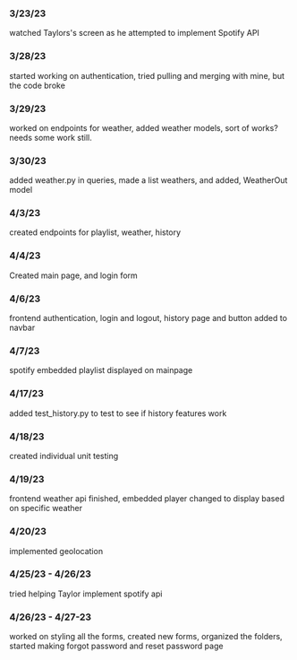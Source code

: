 ### 3/23/23

watched Taylors's screen as he attempted to implement Spotify API

### 3/28/23

started working on authentication, tried pulling and merging with mine, but the code broke

### 3/29/23

worked on endpoints for weather, added weather models, sort of works? needs some work still.

### 3/30/23

added weather.py in queries, made a list weathers, and added, WeatherOut model

### 4/3/23

created endpoints for playlist, weather, history

### 4/4/23

Created main page, and login form

### 4/6/23

frontend authentication, login and logout, history page and button added to navbar

### 4/7/23

spotify embedded playlist displayed on mainpage

### 4/17/23

added test_history.py to test to see if history features work

### 4/18/23

created individual unit testing

### 4/19/23

frontend weather api finished, embedded player changed to display based on specific weather


### 4/20/23 

implemented geolocation

### 4/25/23 - 4/26/23

tried helping Taylor implement spotify api
### 4/26/23 - 4/27-23

worked on styling all the forms, created new forms, organized the folders, started making forgot password and reset password page
